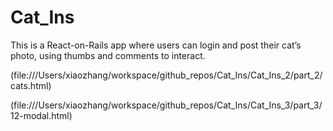 # Cat_Ins
This is a React-on-Rails app where users can login and post their cat’s photo, using thumbs and comments to interact.

(file:///Users/xiaozhang/workspace/github_repos/Cat_Ins/Cat_Ins_2/part_2/cats.html)


(file:///Users/xiaozhang/workspace/github_repos/Cat_Ins/Cat_Ins_3/part_3/12-modal.html) 

